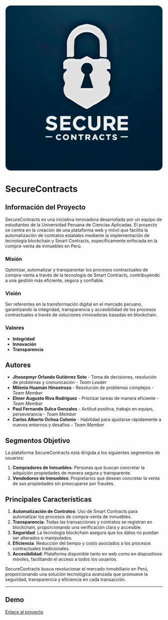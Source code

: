 
![Logo](./public/asset/img/sobre-nosotros-logo.svg)

# SecureContracts

## Información del Proyecto

SecureContracts es una iniciativa innovadora desarrollada por un equipo de estudiantes de la Universidad Peruana de Ciencias Aplicadas. El proyecto se centra en la creación de una plataforma web y móvil que facilita la automatización de contratos estatales mediante la implementación de tecnología blockchain y Smart Contracts, específicamente enfocada en la compra-venta de inmuebles en Perú.

### Misión

Optimizar, automatizar y transparentar los procesos contractuales de compra-venta a través de la tecnología de Smart Contracts, contribuyendo a una gestión más eficiente, segura y confiable.

### Visión

Ser referentes en la transformación digital en el mercado peruano, garantizando la integridad, transparencia y accesibilidad de los procesos contractuales a través de soluciones innovadoras basadas en blockchain.

### Valores

- **Integridad**
- **Innovación**
- **Transparencia**

## Autores

- **Jhosepmyr Orlando Gutiérrez Soto** - Toma de decisiones, resolución de problemas y comunicación - *Team Leader*
- **Milenio Huamán Hinostroza** - Resolución de problemas complejos - *Team Member*
- **Elmer Augusto Riva Rodriguez** - Priorizar tareas de manera eficiente - *Team Member*
- **Paul Fernando Sulca Gonzales** - Actitud positiva, trabajo en equipo, perseverancia - *Team Member*
- **Carlos Alberto Ochoa Colonio** - Habilidad para ajustarse rápidamente a nuevos entornos y desafíos - *Team Member*


## Segmentos Objetivo

La plataforma SecureContracts está dirigida a los siguientes segmentos de usuarios:

1. **Compradores de Inmuebles**: Personas que buscan concretar la adquición propiedades de manera segura y transparente.
2. **Vendedores de Inmuebles**: Propietarios que desean concretar la  venta de sus propiedades sin preocuparse por fraudes.

## Principales Características

1. **Automatización de Contratos**: Uso de Smart Contracts para automatizar los procesos de compra-venta de inmuebles.
2. **Transparencia**: Todas las transacciones y contratos se registran en blockchain, proporcionando una verificación clara y accesible.
3. **Seguridad**: La tecnología blockchain asegura que los datos no puedan ser alterados o manipulados.
4. **Eficiencia**: Reducción del tiempo y costo asociados a los procesos contractuales tradicionales.
5. **Accesibilidad**: Plataforma disponible tanto en web como en dispositivos móviles, facilitando el acceso a todos los usuarios.

SecureContracts busca revolucionar el mercado inmobiliario en Perú, proporcionando una solución tecnológica avanzada que promueve la seguridad, transparencia y eficiencia en cada transacción.

---

## Demo

[Enlace al proyecto](https://secure-contracts.netlify.app/)

